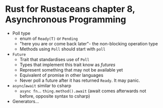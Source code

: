 # Rust for Rustaceans chapter 8, Asynchronous Programming

* Poll type
  * enum of `Ready(T)` or `Pending`
  * "here you are or come back later"- the non-blocking operation type
  * Methods using `Poll` should start with `poll`
* `Future`
  * Trait that standardises use of `Poll`
  * Types that implement this trait know as _futures_
  * Represent something that may not be available yet
  * Equivalent of promise in other languages
  * Never poll a future after it has returned `Ready`. It may panic.
* `async`/`await` similar to csharp
  * `async fn`... `thing.method().await` (await comes afterwards not before, opposite syntax to csharp)
* Generators...
